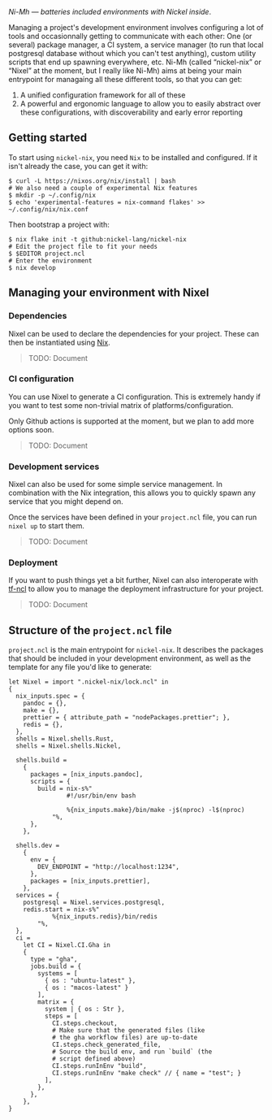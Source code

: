 _Ni-Mh — batteries included environments with Nickel inside_.

Managing a project's development environment involves configuring a lot of tools and occasionnally getting to communicate with each other: One (or several) package manager, a CI system, a service manager (to run that local postgresql database without which you can't test anything), custom utility scripts that end up spawning everywhere, etc.
Ni-Mh (called “nickel-nix” or “Nixel” at the moment, but I really like Ni-Mh) aims at being your main entrypoint for managaing all these different tools, so that you can get:

1. A unified configuration framework for all of these
2. A powerful and ergonomic language to allow you to easily abstract over these configurations, with discoverability and early error reporting

## Getting started

To start using `nickel-nix`, you need `Nix` to be installed and configured.
If it isn't already the case, you can get it with:

```console
$ curl -L https://nixos.org/nix/install | bash
# We also need a couple of experimental Nix features
$ mkdir -p ~/.config/nix
$ echo 'experimental-features = nix-command flakes' >> ~/.config/nix/nix.conf
```

Then bootstrap a project with:

```console
$ nix flake init -t github:nickel-lang/nickel-nix
# Edit the project file to fit your needs
$ $EDITOR project.ncl
# Enter the environment
$ nix develop
```

## Managing your environment with Nixel

### Dependencies

Nixel can be used to declare the dependencies for your project.
These can then be instantiated using [Nix](https://nixos.org/nix).

> TODO: Document

### CI configuration

You can use Nixel to generate a CI configuration.
This is extremely handy if you want to test some non-trivial matrix of platforms/configuration.

Only Github actions is supported at the moment, but we plan to add more options soon.

> TODO: Document

### Development services

Nixel can also be used for some simple service management.
In combination with the Nix integration, this allows you to quickly spawn any service that you might depend on.

Once the services have been defined in your `project.ncl` file, you can run `nixel up` to start them.

> TODO: Document

### Deployment

If you want to push things yet a bit further, Nixel can also interoperate with [tf-ncl](https://github.com/tweag/tf-ncl) to allow you to manage the deployment infrastructure for your project.

> TODO: Document

## Structure of the `project.ncl` file

`project.ncl` is the main entrypoint for `nickel-nix`.
It describes the packages that should be included in your development environment, as well as the template for any file you'd like to generate:

```nickel
let Nixel = import ".nickel-nix/lock.ncl" in
{
  nix_inputs.spec = {
    pandoc = {},
    make = {},
    prettier = { attribute_path = "nodePackages.prettier"; },
    redis = {},
  },
  shells = Nixel.shells.Rust,
  shells = Nixel.shells.Nickel,
  
  shells.build =
    {
      packages = [nix_inputs.pandoc],
      scripts = {
        build = nix-s%"
                #!/usr/bin/env bash

                %{nix_inputs.make}/bin/make -j$(nproc) -l$(nproc)
            "%,
      },
    },
    
  shells.dev =
    {
      env = {
        DEV_ENDPOINT = "http://localhost:1234",
      },
      packages = [nix_inputs.prettier],
    },
  services = {
    postgresql = Nixel.services.postgresql,
    redis.start = nix-s%"
            %{nix_inputs.redis}/bin/redis
        "%,
  },
  ci =
    let CI = Nixel.CI.Gha in
    {
      type = "gha",
      jobs.build = {
        systems = [
          { os : "ubuntu-latest" },
          { os : "macos-latest" }
        ],
        matrix = {
          system | { os : Str },
          steps = [
            CI.steps.checkout,
            # Make sure that the generated files (like
            # the gha workflow files) are up-to-date
            CI.steps.check_generated_file,
            # Source the build env, and run `build` (the
            # script defined above)
            CI.steps.runInEnv "build",
            CI.steps.runInEnv "make check" // { name = "test"; }
          ],
        },
      },
    },
}
```

